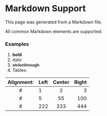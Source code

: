 # Markdown Support

This page was generated from a Markdown file.

All common Markdown elements are supported.

### Examples

1. **bold**
2. *italic*
3. ~~strikethrough~~
4. Tables:

| Alignment: | Left | Center | Right |
| :--------: | :--- | :----: | ----: |
|     #      | 1    |   2    |     3 |
|     #      | 5    |   55   |   100 |
|     #      | 222  |  333   |   444 |
